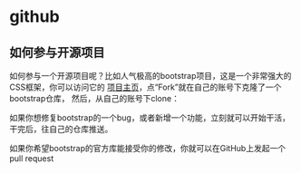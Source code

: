 # github

## 如何参与开源项目

如何参与一个开源项目呢？比如人气极高的bootstrap项目，这是一个非常强大的CSS框架，你可以访问它的
[项目主页](https://github.com/twbs/bootstrap)，点“Fork”就在自己的账号下克隆了一个bootstrap仓库，
然后，从自己的账号下clone：

如果你想修复bootstrap的一个bug，或者新增一个功能，立刻就可以开始干活，干完后，往自己的仓库推送。

如果你希望bootstrap的官方库能接受你的修改，你就可以在GitHub上发起一个pull request
